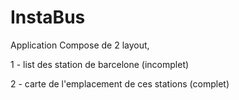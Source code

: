# InstaBus

Application Compose de 2 layout, 

1 - list des station de barcelone (incomplet)

2 - carte de l'emplacement de ces stations (complet)

